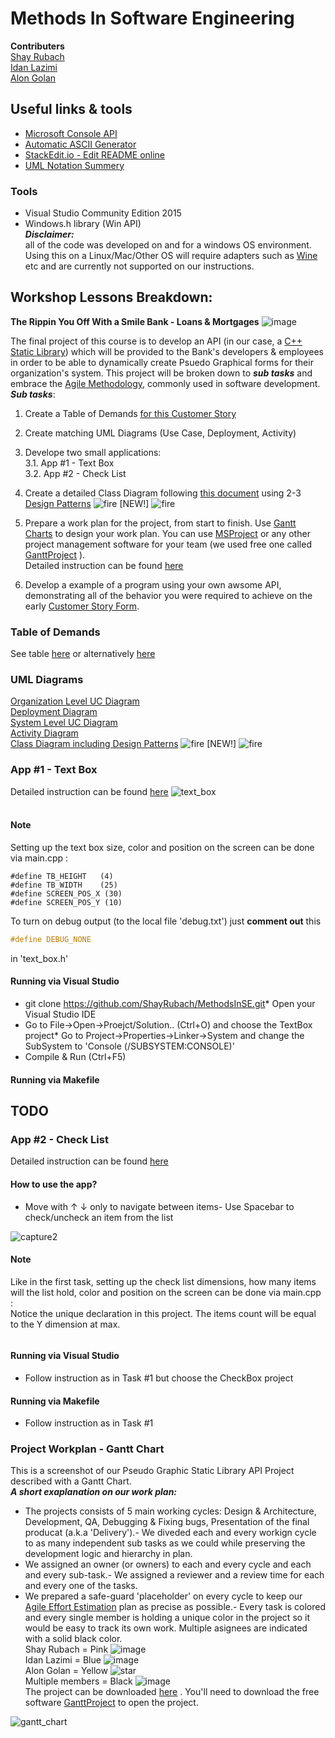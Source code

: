 


  
Methods In Software Engineering
==

**Contributers** <br/>
[Shay Rubach](https://github.com/ShayRubach) <br/>
[Idan Lazimi](https://github.com/idanlazimi) <br/>
[Alon Golan](https://github.com/alongolan1991)

## Useful links & tools
- [Microsoft Console API](https://docs.microsoft.com/en-us/windows/console/console-reference)
- [Automatic ASCII Generator](http://patorjk.com/software/taag/#p=display&h=0&f=Broadway&t=Ascii%20lover)
- [StackEdit.io - Edit README online](https://stackedit.io/app#)
- [UML Notation Summery](http://umich.edu/~eecs381/handouts/UMLNotationSummary.pdf)

### Tools
- Visual Studio Community Edition 2015
- Windows.h library (Win API)
<br/>_**Disclaimer:**_ <br/>all of the code was developed on and for a windows OS environment. <br/> Using this on a Linux/Mac/Other OS will require adapters such as [Wine](https://www.winehq.org/) etc and are currently not supported on our instructions.
## Workshop Lessons Breakdown:

**The Rippin You Off With a Smile Bank - Loans & Mortgages**  ![image](https://user-images.githubusercontent.com/21342315/39082573-c637364c-4555-11e8-8c27-24e43bc943ff.png) <br/>

The final project of this course is to develop an API (in our case, a [C++ Static Library]()) which will be provided to the Bank's developers & employees in order to be able to dynamically create Psuedo Graphical forms for their organization's system. This project will be broken down to ***sub tasks*** and embrace the [Agile Methodology](https://en.wikipedia.org/wiki/Agile_software_development), commonly used in software development.<br>***Sub tasks***: 
1. Create a Table of Demands [for this Customer Story](http://online.shenkar.ac.il/pluginfile.php/288299/mod_assign/introattachment/0/%D7%A1%D7%99%D7%A4%D7%95%D7%A8%20%D7%9C%D7%A7%D7%95%D7%97%20%D7%9E%D7%A4%D7%95%D7%A8%D7%98.pdf?forcedownload=1)
2. Create matching UML Diagrams (Use Case, Deployment, Activity)
3. Develope two small applications: <br/>
	3.1. App #1 - Text Box <br/>
	3.2. App #2 - Check List <br/> 

4. Create a detailed Class Diagram following [this document](https://www.scribd.com/document/378911321/%D7%9E%D7%A4%D7%A8%D7%98-%D7%A4%D7%A7%D7%93%D7%99%D7%9D)  using 2-3 [Design Patterns](https://sourcemaking.com/design_patterns) ![fire](https://user-images.githubusercontent.com/21342315/39946683-684328a0-556f-11e8-92ee-7a42759d3933.png) [NEW!] ![fire](https://user-images.githubusercontent.com/21342315/39946683-684328a0-556f-11e8-92ee-7a42759d3933.png)
5. Prepare a work plan for the project, from start to finish. Use [Gantt Charts](http://www.gantt.com/) to design your work plan. You can use [MSProject](https://products.office.com/en/project/project-and-portfolio-management-software?tab=tabs-1) or any other project management software for your team (we used free one called [GanttProject](https://www.ganttproject.biz/) ).<br>Detailed instruction can be found [here](http://online.shenkar.ac.il/mod/assign/view.php?id=107138)
6. Develop a example of a program using your own awsome API, demonstrating all of the behavior you were required to achieve on the early [Customer Story Form](http://online.shenkar.ac.il/pluginfile.php/288299/mod_assign/introattachment/0/%D7%A1%D7%99%D7%A4%D7%95%D7%A8%20%D7%9C%D7%A7%D7%95%D7%97%20%D7%9E%D7%A4%D7%95%D7%A8%D7%98.pdf?forcedownload=1).
### Table of Demands
See table [here](https://drive.google.com/file/d/1UrFaYvd2ghG_SokdfR7_1LvLp0484cvb/view?ts=5ad75337) or alternatively [here](https://www.scribd.com/document/377661202/Demand-Table)
### UML Diagrams
[Organization Level UC Diagram](https://www.scribd.com/document/377635445/MISE-Org-Lvl-Uc-Diag) <br/>[Deployment Diagram](https://ibb.co/mi4bBx) <br/>
[System Level UC Diagram](https://www.scribd.com/document/377635412/MISE-Sys-Lvl-Uc-Diag) <br/>[Activity Diagram](https://ibb.co/kDaNjH) <br/>
[Class Diagram including Design Patterns](https://www.scribd.com/document/379009877/MISE-Class-Diagram-With-Dp) ![fire](https://user-images.githubusercontent.com/21342315/39946683-684328a0-556f-11e8-92ee-7a42759d3933.png) [NEW!] ![fire](https://user-images.githubusercontent.com/21342315/39946683-684328a0-556f-11e8-92ee-7a42759d3933.png)
	
### App #1 - Text Box
Detailed instruction can be found [here](https://www.youtube.com/watch?v=d5IrqkTYfL4)
![text_box](https://user-images.githubusercontent.com/21342315/38980954-760b4cd2-43be-11e8-9e9c-48df3106a535.JPG) <br/><br/>
#### Note <br/>
Setting up the text box size, color and position on the screen can be done via main.cpp :</br>
```cpp#define RGB (50|1|30)
#define TB_HEIGHT	(4)
#define TB_WIDTH	(25)
#define SCREEN_POS_X (30)
#define SCREEN_POS_Y (10)
```
To turn on debug output (to the local file 'debug.txt') just **comment out** this 
```cpp 
#define DEBUG_NONE
``` 
in 'text_box.h' </br>
#### Running via Visual Studio
* git clone https://github.com/ShayRubach/MethodsInSE.git* Open your Visual Studio IDE
* Go to File->Open->Proejct/Solution.. (Ctrl+O) and choose the TextBox project* Go to Project->Properties->Linker->System and change the SubSystem to 'Console (/SUBSYSTEM:CONSOLE)'
* Compile & Run (Ctrl+F5)
#### Running via Makefile
TODO
---
### App #2 - Check List
Detailed instruction can be found [here](https://www.youtube.com/watch?v=d5IrqkTYfL4)
#### How to use the app? <br/>
- Move with ↑ ↓ only to navigate between items- Use Spacebar to check/uncheck an item from the list

![capture2](https://user-images.githubusercontent.com/21342315/39076730-7e3696ce-44fd-11e8-9ff0-d600a94fd08b.JPG)
#### Note <br/>
Like in the first task, setting up the check list dimensions, how many items will the list hold, color and position on the screen can be done via main.cpp :</br>
Notice the unique declaration in this project. The items count will be equal to the Y dimension at max.</br>
```cpp#define ITEMS_COUNT (8)
```

#### Running via Visual Studio
* Follow instruction as in Task #1 but choose the CheckBox project
#### Running via Makefile
* Follow instruction as in Task #1
### Project Workplan - Gantt Chart
This is a screenshot of our Pseudo Graphic Static Library API Project described with a Gantt Chart.<br> ***A short exaplanation on our work plan:*** 
- The projects consists of 5 main working cycles: Design & Architecture,  Development, QA, Debugging & Fixing bugs, Presentation of the final producat (a.k.a 'Delivery').- We diveded each and every workign cycle to as many independent sub tasks as we could while preserving the development logic and hierarchy in plan.
- We assigned an owner (or owners) to each and every cycle and each and every sub-task.- We assigned a reviewer and a review time for each and every one of the tasks.
- We prepared a safe-guard 'placeholder' on every cycle to keep our [Agile Effort Estimation](https://info.thoughtworks.com/rs/thoughtworks2/images/twebook-perspectives-estimation_1.pdf) plan as precise as possible.- Every task is colored and every single member is holding a unique color in the project so it would be easy to track its own work. Multiple asignees are indicated with a solid black color. <br>
Shay Rubach = Pink ![image](https://78.media.tumblr.com/88165ae8ac92635127d1e8d106e9bf0c/tumblr_inline_mgtqa6QGFJ1qk1or3.gif)<br> Idan Lazimi = Blue ![image](https://78.media.tumblr.com/b4eeded2a33828200b8c43b254a58122/tumblr_inline_mgtqahOFYp1qk1or3.gif)<br> Alon Golan = Yellow ![ star](https://www.practicesuite.com/wp-content/uploads/2017/06/star.png)<br> Multiple members = Black ![image](https://78.media.tumblr.com/tumblr_m5jqzgH4c41qb1380.gif) <br> The project can be downloaded [here](https://ufile.io/c4qf5) . You'll need to download the free software [GanttProject](https://www.ganttproject.biz/) to open the project.

![gantt_chart](https://user-images.githubusercontent.com/21342315/40268077-6c3ad64e-5b67-11e8-90b0-2ba410081e34.png)